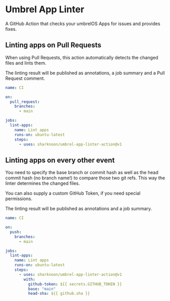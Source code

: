 # Umbrel App Linter

A GitHub Action that checks your umbrelOS Apps for issues and provides fixes.

## Linting apps on Pull Requests

When using Pull Requests, this action automatically detects the changed files and lints them.

The linting result will be published as annotations, a job summary and a Pull Request comment.

```yml
name: CI

on:
  pull_request:
    branches:
      - main

jobs:
  lint-apps:
    name: Lint apps
    runs-on: ubuntu-latest
    steps:
      - uses: sharknoon/umbrel-app-linter-action@v1
```

## Linting apps on every other event

You need to specify the base branch or commit hash as well as the head commit hash (no branch name!)
to compare those two git refs. This way the linter determines the changed files.

You can also supply a custom GitHub Token, if you need special permissions.

The linting result will be published as annotations and a job summary.

```yml
name: CI

on:
  push:
    branches:
      - main

jobs:
  lint-apps:
    name: Lint apps
    runs-on: ubuntu-latest
    steps:
      - uses: sharknoon/umbrel-app-linter-action@v1
        with:
          github-token: ${{ secrets.GITHUB_TOKEN }}
          base: "main"
          head-sha: ${{ github.sha }}
```
